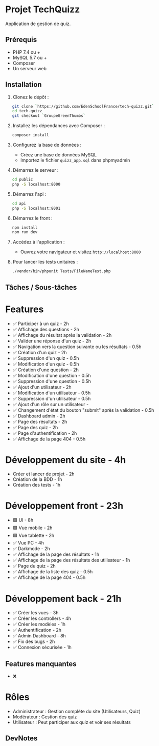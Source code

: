 # Projet TechQuizz

Application de gestion de quiz.

## Prérequis

- PHP 7.4 ou +
- MySQL 5.7 ou +
- Composer
- Un serveur web 

## Installation

1. Clonez le dépôt :
```bash
   git clone `https://github.com/EdenSchoolFrance/tech-quizz.git`
   cd tech-quizz
   git checkout `GroupeGreenThumbs`
```

2. Installez les dépendances avec Composer :
```bash
   composer install
```

3. Configurez la base de données :
   - Créez une base de données MySQL
   - Importez le fichier `quizz_app.sql` dans phpmyadmin

4. Démarrez le serveur :
```bash
   cd public
   php -S localhost:8000
```
5. Démarrez l'api :
```bash
   cd api
   php -S localhost:8001
```

6. Démarrez le front :
```bash
   npm install
   npm run dev
```

7. Accédez à l'application :
   - Ouvrez votre navigateur et visitez `http://localhost:8000`

8. Pour lancer les tests unitaires :
```bash
   ./vendor/bin/phpunit Tests/FileNameTest.php
```

## Tâches / Sous-tâches

# Features
- ✅ Participer à un quiz - 2h
- ✅ Affichage des questions - 2h
- ✅ Affichage du résultat après la validation - 2h
- ✅ Valider une réponse d'un quiz - 2h
- ✅ Navigation vers la question suivante ou les résultats - 0.5h
- ✅ Création d'un quiz - 2h
- ✅ Suppression d'un quiz - 0.5h
- ✅ Modification d'un quiz - 0.5h
- ✅ Création d'une question - 2h
- ✅ Modification d'une question - 0.5h
- ✅ Suppression d'une question - 0.5h
- ✅ Ajout d'un utilisateur - 2h
- ✅ Modification d'un utilisateur - 0.5h
- ✅ Suppression d'un utilisateur - 0.5h
- ✅ Ajout d'un rôle sur un utilisateur - 
- ✅ Changement d'état du bouton "submit" après la validation - 0.5h
- ✅ Dashboard admin - 2h
- ✅ Page des résultats - 2h
- ✅ Page des quiz - 2h
- ✅ Page d'authentification - 2h
- ✅ Affichage de la page 404 - 0.5h

# Développement du site - 4h

- Créer et lancer de projet - 2h
- Création de la BDD - 1h
- Création des tests - 1h

# Développement front - 23h

- 🟩 UI - 8h
- 🟩 Vue mobile - 2h
- 🟩 Vue tablette - 2h
- ✅ Vue PC - 4h
- ✅ Darkmode - 2h
- ✅ Affichage de la page des résultats - 1h
- ✅ Affichage de la page des résultats des utilisateur - 1h
- ✅ Page du quiz - 2h
- ✅ Affichage de la liste des quiz - 0.5h
- ✅ Affichage de la page 404 - 0.5h

# Développement back - 21h

- ✅ Créer les vues - 3h
- ✅ Créer les controllers - 4h
- ✅ Créer les modèles - 1h
- ✅ Authentification - 2h
- ✅ Admin Dashboard - 8h
- ✅ Fix des bugs - 2h
- ✅ Connexion sécurisée - 1h

## Features manquantes

- ❌ 

# Rôles
  - Administrateur : Gestion complète du site (Utilisateurs, Quiz)
  - Modérateur : Gestion des quiz
  - Utilisateur : Peut participer aux quiz et voir ses résultats

## DevNotes